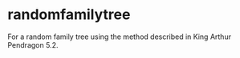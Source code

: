 # randomfamilytree
For a random family tree using the method described in King Arthur Pendragon 5.2. 
